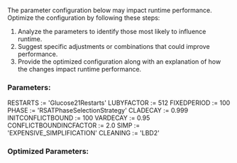 
The parameter configuration below may impact runtime performance. Optimize the configuration by following these steps:
1. Analyze the parameters to identify those most likely to influence runtime.
2. Suggest specific adjustments or combinations that could improve performance.
3. Provide the optimized configuration along with an explanation of how the changes impact runtime performance.

### Parameters:
RESTARTS := 'Glucose21Restarts'
LUBYFACTOR := 512
FIXEDPERIOD := 100
PHASE := 'RSATPhaseSelectionStrategy'
CLADECAY := 0.999
INITCONFLICTBOUND := 100
VARDECAY := 0.95
CONFLICTBOUNDINCFACTOR := 2.0
SIMP := 'EXPENSIVE_SIMPLIFICATION'
CLEANING := 'LBD2'


### Optimized Parameters:
